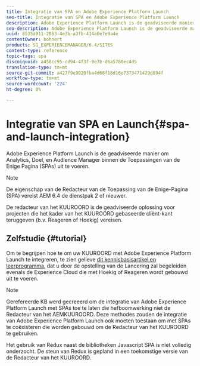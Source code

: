 ```yaml
---
title: Integratie van SPA en Adobe Experience Platform Launch
seo-title: Integratie van SPA en Adobe Experience Platform Launch
description: Adobe Experience Platform Launch is de geadviseerde manier om Analytics, Doel, en Audience Manager binnen SPAs uit te voeren.
seo-description: Adobe Experience Platform Launch is de geadviseerde manier om Analytics, Doel, en Audience Manager binnen SPAs uit te voeren.
uuid: 8535a911-2863-4e3b-a3fb-414a0e7e9a4e
contentOwner: bohnert
products: SG_EXPERIENCEMANAGER/6.4/SITES
content-type: reference
topic-tags: spa
discoiquuid: a458cc95-cd94-4f3f-9e7b-d6a5780ec4d5
translation-type: tm+mt
source-git-commit: a427f9e9020fba4d68f18d16e7373471429d894f
workflow-type: tm+mt
source-wordcount: '224'
ht-degree: 0%

---
```



# Integratie van SPA en Launch{#spa-and-launch-integration}

Adobe Experience Platform Launch is de geadviseerde manier om Analytics, Doel, en Audience Manager binnen de Toepassingen van de Enige Pagina (SPAs) uit te voeren.

>[!NOTE]
>
>De eigenschap van de Redacteur van de Toepassing van de Enige-Pagina (SPA) vereist AEM 6.4 de dienstpak 2 of nieuwer.
>
>De redacteur van het KUUROORD is de geadviseerde oplossing voor projecten die het kader van het KUUROORD gebaseerde cliënt-kant teruggeven (b.v. Reageren of Hoekig) vereisen.

## Zelfstudie {#tutorial}

Om te begrijpen hoe te om uw KUUROORD met Adobe Experience Platform Launch te integreren, te zien gelieve [dit kennisbasisartikel en leerprogramma](https://helpx.adobe.com/experience-manager/kt/integration/using/launch-reference-architecture-SPA-tutorial-implement.html), dat u door de opstelling van de Lancering zal begeleiden evenals de Experience Cloud die met Hoekig of Reageren wordt gebouwd uit te voeren.

>[!NOTE]
>
>Gerefereerde KB werd gecreeerd om de integratie van Adobe Experience Platform Launch met SPAs toe te laten die hefboomwerking niet de Redacteur van het AEMKUUROORD. Deze methodes zouden de integratie van Adobe Experience Platform Launch ook moeten toestaan om met SPAs te coëxisteren die worden gebouwd om de Redacteur van het KUUROORD te gebruiken.
>
>Het gebruik van Redux naast de bibliotheken Javascript SPA is niet volledig onderzocht. De steun van Redux is gepland in een toekomstige versie van de Redacteur van het KUUROORD.
